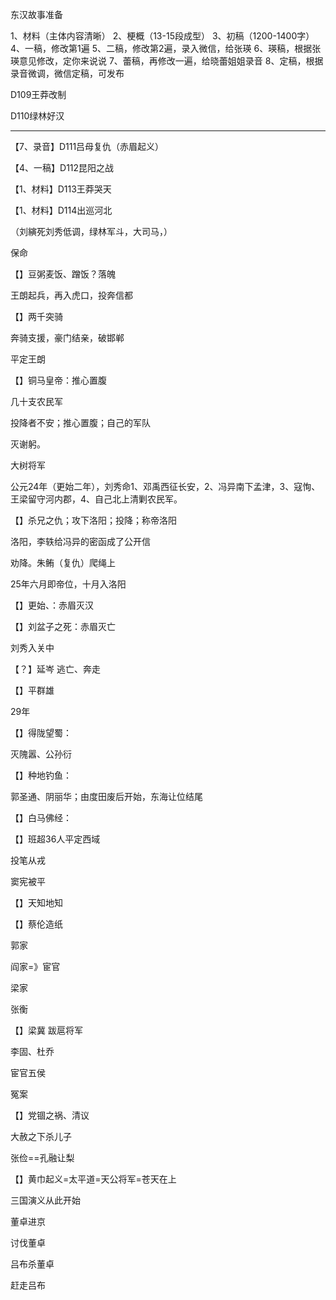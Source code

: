 东汉故事准备

1、材料（主体内容清晰）
2、梗概（13-15段成型）
3、初稿（1200-1400字）
4、一稿，修改第1遍
5、二稿，修改第2遍，录入微信，给张瑛
6、瑛稿，根据张瑛意见修改，定你来说说
7、蕾稿，再修改一遍，给晓蕾姐姐录音
8、定稿，根据录音微调，微信定稿，可发布



D109王莽改制

D110绿林好汉

-----

【7、录音】D111吕母复仇（赤眉起义）

【4、一稿】D112昆阳之战

【1、材料】D113王莽哭天

【1、材料】D114出巡河北

（刘縯死刘秀低调，绿林军斗，大司马，）

保命

【】豆粥麦饭、蹭饭？落魄

王朗起兵，再入虎口，投奔信都



【】两千突骑

奔骑支援，豪门结亲，破邯郸

平定王朗



【】铜马皇帝：推心置腹

几十支农民军

投降者不安；推心置腹；自己的军队

灭谢躬。

大树将军

公元24年（更始二年），刘秀命1、邓禹西征长安，2、冯异南下孟津，3、寇恂、王梁留守河内郡，4、自己北上清剿农民军。



【】杀兄之仇；攻下洛阳；投降；称帝洛阳

洛阳，李轶给冯异的密函成了公开信

劝降。朱鲔（复仇）爬绳上

25年六月即帝位，十月入洛阳



【】更始、：赤眉灭汉



【】刘盆子之死：赤眉灭亡

刘秀入关中



【？】延岑 逃亡、奔走



【】平群雄



29年

【】得陇望蜀：

灭隗嚣、公孙衍



【】种地钓鱼：



郭圣通、阴丽华；由度田废后开始，东海让位结尾

【】白马佛经：



【】班超36人平定西域

投笔从戎

窦宪被平

【】天知地知



【】蔡伦造纸



郭家

阎家=》宦官

梁家

张衡

【】梁冀 跋扈将军

李固、杜乔

宦官五侯

冤案



【】党锢之祸、清议

大赦之下杀儿子

张俭==孔融让梨





【】黄巾起义=太平道=天公将军=苍天在上



三国演义从此开始

董卓进京

讨伐董卓

吕布杀董卓

赶走吕布